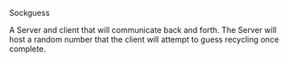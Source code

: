 Sockguess

A Server and client that will communicate back and forth. The Server will host a random number that the client will attempt to guess recycling once complete.
